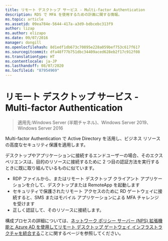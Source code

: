 ```yaml
---
title: リモート デスクトップ サービス - Multi-factor Authentication
description: RDS で MFA を使用するための計画に関する情報。
ms.topic: article
ms.assetid: 09ea784e-5644-417a-a3d9-bdbcebc313f9
author: lizap
ms.author: elizapo
ms.date: 09/07/2016
manager: dongill
ms.openlocfilehash: 8d1edf1db673c70895e228a059bef753c617f617
ms.sourcegitcommit: dfa48f77b751dbc34409aced628eb2f17c912f08
ms.translationtype: HT
ms.contentlocale: ja-JP
ms.lasthandoff: 08/07/2020
ms.locfileid: "87954969"
---
```

# <a name="remote-desktop-services---multi-factor-authentication"></a>リモート デスクトップ サービス - Multi-factor Authentication

>適用先:Windows Server (半期チャネル)、Windows Server 2019、Windows Server 2016

Multi-factor Authentication で Active Directory を活用し、ビジネス リソースの高度なセキュリティ保護を適用します。

デスクトップやアプリケーションに接続するエンドユーザーの場合、そのエクスペリエンスは、目的のリソースに接続するために 2 つ目の認証方法を実行するときに既に取り組んでいるものに似ています。
- RDP ファイルから、またはリモート デスクトップ クライアント アプリケーションを介して、デスクトップまたは RemoteApp を起動します
- セキュリティで保護されたリモート アクセスのために RD ゲートウェイに接続すると、SMS またはモバイル アプリケーションによる MFA チャレンジを受けます
- 正しく認証して、そのリソースに接続します。

構成プロセスの詳細については、[ネットワーク ポリシー サーバー (NPS) 拡張機能と Azure AD を使用してリモート デスクトップ ゲートウェイ インフラストラクチャを統合する](/azure/multi-factor-authentication/nps-extension-remote-desktop-gateway)ことに関するページを参照してください。

